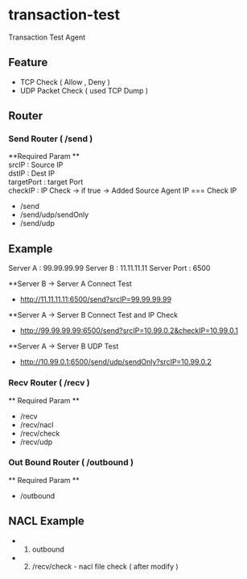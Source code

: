 # transaction-test
Transaction Test Agent


## Feature
* TCP Check ( Allow , Deny ) 
* UDP Packet Check ( used TCP Dump ) 

## Router

### Send Router  ( /send )   
**Required Param **   
srcIP : Source IP   
dstIP : Dest IP   
targetPort : target Port    
checkIP : IP Check  -> if true ->  Added Source Agent IP === Check IP    
* /send
* /send/udp/sendOnly
* /send/udp

## Example
Server A : 99.99.99.99
Server B : 11.11.11.11
Server Port : 6500

**Server B -> Server A Connect Test 
* http://11.11.11.11:6500/send?srcIP=99.99.99.99

**Server A -> Server B Connect Test and IP Check 
* http://99.99.99.99:6500/send?srcIP=10.99.0.2&checkIP=10.99.0.1

**Server A -> Server B UDP Test 
* http://10.99.0.1:6500/send/udp/sendOnly?srcIP=10.99.0.2



### Recv Router ( /recv ) 
** Required Param **

* /recv
* /recv/nacl
* /recv/check
* /recv/udp


### Out Bound Router ( /outbound ) 
** Required Param **
* /outbound



## NACL Example
* 1. outbound 
* 2. /recv/check - nacl file check    ( after modify )

